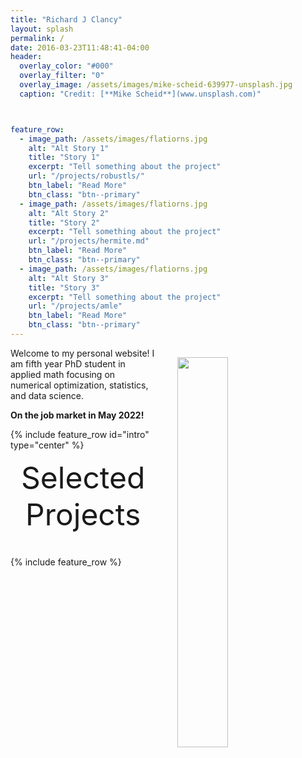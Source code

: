 ```yaml
---
title: "Richard J Clancy"
layout: splash
permalink: /
date: 2016-03-23T11:48:41-04:00
header:
  overlay_color: "#000"
  overlay_filter: "0"
  overlay_image: /assets/images/mike-scheid-639977-unsplash.jpg
  caption: "Credit: [**Mike Scheid**](www.unsplash.com)"



feature_row:
  - image_path: /assets/images/flatiorns.jpg
    alt: "Alt Story 1"
    title: "Story 1"
    excerpt: "Tell something about the project"
    url: "/projects/robustls/"
    btn_label: "Read More"
    btn_class: "btn--primary"
  - image_path: /assets/images/flatiorns.jpg
    alt: "Alt Story 2"
    title: "Story 2"
    excerpt: "Tell something about the project"
    url: "/projects/hermite.md"
    btn_label: "Read More"
    btn_class: "btn--primary"
  - image_path: /assets/images/flatiorns.jpg
    alt: "Alt Story 3"
    title: "Story 3"
    excerpt: "Tell something about the project"
    url: "/projects/amle"
    btn_label: "Read More"
    btn_class: "btn--primary"
---
```


<img src="{{ site.url }}/assets/images/headshot.jpg" width="40%" hspace="20" align="right" style="padding:15px">

Welcome to my personal website! I am fifth year PhD student in applied math focusing on numerical optimization, statistics, and data science.

<b>On the job market in May 2022!</b>

{% include feature_row id="intro" type="center" %}

<div style="margin-bottom:1cm" align="center"><font size="55">Selected Projects</font></div>

{% include feature_row %}